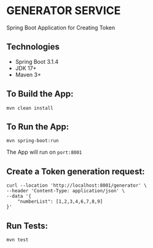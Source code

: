 # GENERATOR SERVICE

Spring Boot Application for Creating Token

## Technologies
 - Spring Boot 3.1.4
 - JDK 17+
 - Maven 3+

## To Build the App:
```shell
mvn clean install
```

## To Run the App:
```shell
mvn spring-boot:run
```
The App will run on `port:8001`

## Create a Token generation request:
```shell
curl --location 'http://localhost:8001/generator' \
--header 'Content-Type: application/json' \
--data '{
    "numberList": [1,2,3,4,6,7,8,9]
}'
```

## Run Tests:
```shell
mvn test
```